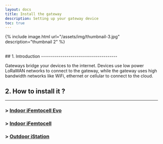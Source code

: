 ```yaml
---
layout: docs
title: Install the gateway
description: Setting up your gateway device
toc: true
---
```


{% include image.html url="/assets/img/thumbnail-3.jpg" description="thumbnail 2" %}

<br>
## 1. Introduction
---------------------------------------

Gateways bridge your devices to the internet. Devices use low power LoRaWAN networks to connect to the gateway, while the gateway uses high bandwidth networks like WiFi, ethernet or cellular to connect to the cloud.


## 2. How to install it ?
---------------------------------------

###  > [Indoor iFemtocell Evo](./../gateway-installations/indoor-ifemtocell-evo)
###  > [Indoor iFemtocell](./../gateway-installations/indoor-ifemtocell)
###  > [Outdoor iStation](./../gateway-installations/outdoor-istation)

 
